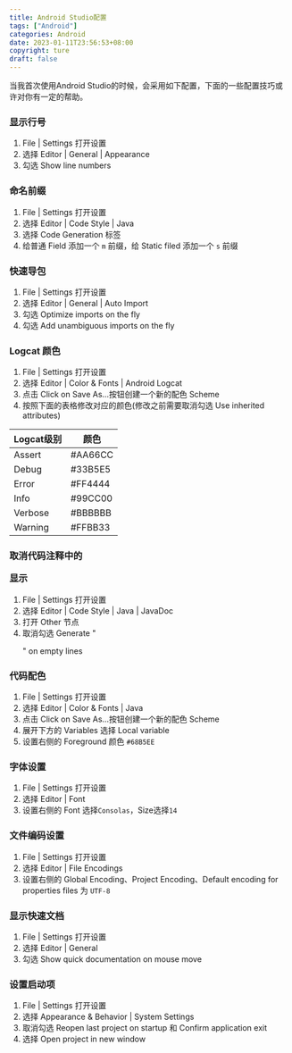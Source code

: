 ```yaml
---
title: Android Studio配置
tags: ["Android"]
categories: Android
date: 2023-01-11T23:56:53+08:00
copyright: ture
draft: false
---
```


当我首次使用Android Studio的时候，会采用如下配置，下面的一些配置技巧或许对你有一定的帮助。

<!-- more -->

### 显示行号
1. File | Settings 打开设置
2. 选择 Editor | General | Appearance
3. 勾选 Show line numbers

### 命名前缀
1. File | Settings 打开设置
2. 选择 Editor | Code Style | Java
3. 选择 Code Generation 标签
4. 给普通 Field 添加一个 `m` 前缀，给 Static filed 添加一个 `s` 前缀

### 快速导包
1. File | Settings 打开设置
2. 选择 Editor | General | Auto Import
3. 勾选 Optimize imports on the fly
4. 勾选 Add unambiguous imports on the fly

### Logcat 颜色
1. File | Settings 打开设置
2. 选择 Editor | Color & Fonts | Android Logcat
3. 点击 Click on Save As…按钮创建一个新的配色 Scheme
4. 按照下面的表格修改对应的颜色(修改之前需要取消勾选 Use inherited attributes)

| Logcat级别 | 颜色    |
| ---------- | ------- |
| Assert     | #AA66CC |
| Debug      | #33B5E5 |
| Error      | #FF4444 |
| Info       | #99CC00 |
| Verbose    | #BBBBBB |
| Warning    | #FFBB33 |

### 取消代码注释中的<p>显示
1. File | Settings 打开设置
2. 选择 Editor | Code Style | Java | JavaDoc
3. 打开 Other 节点
4. 取消勾选 Generate "<p>" on empty lines

### 代码配色
1. File | Settings 打开设置
2. 选择 Editor | Color & Fonts | Java
3. 点击 Click on Save As…按钮创建一个新的配色 Scheme
4. 展开下方的 Variables 选择 Local variable
5. 设置右侧的 Foreground 颜色 `#68B5EE`

### 字体设置
1. File | Settings 打开设置
2. 选择 Editor | Font
3. 设置右侧的 Font 选择`Consolas`，Size选择`14`

### 文件编码设置
1. File | Settings 打开设置
2. 选择 Editor | File Encodings
3. 设置右侧的 Global Encoding、Project Encoding、Default encoding for properties files 为 `UTF-8`

### 显示快速文档
1. File | Settings 打开设置
2. 选择 Editor | General
3. 勾选 Show quick documentation on mouse move

### 设置启动项
1. File | Settings 打开设置
2. 选择 Appearance & Behavior | System Settings
3. 取消勾选 Reopen last project on startup 和 Confirm application exit
4. 选择 Open project in new window